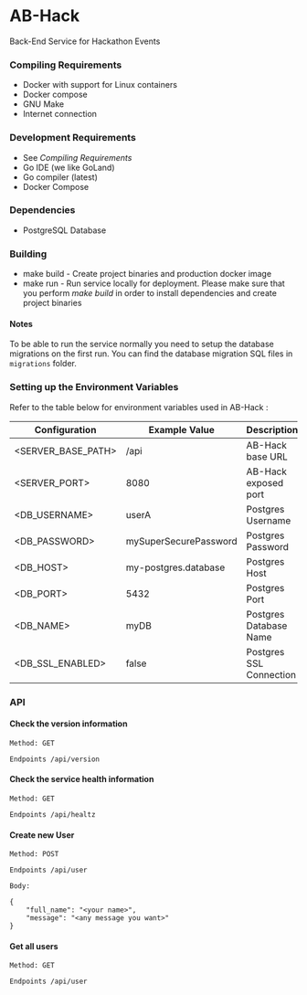 # AB-Hack
Back-End Service for Hackathon Events

### Compiling Requirements
* Docker with support for Linux containers
* Docker compose
* GNU Make
* Internet connection

### Development Requirements
* See _Compiling Requirements_
* Go IDE (we like GoLand)
* Go compiler (latest)
* Docker Compose

### Dependencies
* PostgreSQL Database

### Building
* make build - Create project binaries and production docker image
* make run - Run service locally for deployment. Please make sure that you perform _make build_ in order to install dependencies and create project binaries

#### Notes

To be able to run the service normally you need to setup the database migrations on the first run.
You can find the database migration SQL files in `migrations` folder.

### Setting up the Environment Variables
Refer to the table below for environment variables used in AB-Hack :

  | Configuration | Example Value | Description | Required |
  | ------------- | ------------- | ----------- | ----------- |
  | <SERVER_BASE_PATH> | /api | AB-Hack base URL | false |
  | <SERVER_PORT> | 8080 | AB-Hack exposed port | false |
  | <DB_USERNAME> | userA | Postgres Username | true |
  | <DB_PASSWORD> | mySuperSecurePassword | Postgres Password | true |
  | <DB_HOST> | my-postgres.database | Postgres Host | true |
  | <DB_PORT> | 5432 | Postgres Port | false |
  | <DB_NAME> | myDB | Postgres Database Name | true |
  | <DB_SSL_ENABLED> | false | Postgres SSL Connection | false |

### API
#### Check the version information
`Method: GET`

`Endpoints /api/version`
#### Check the service health information
`Method: GET`

`Endpoints /api/healtz`
#### Create new User
`Method: POST`

`Endpoints /api/user`

`Body:`
```
{
    "full_name": "<your name>",
    "message": "<any message you want>"
}
```
#### Get all users
`Method: GET`

`Endpoints /api/user`
